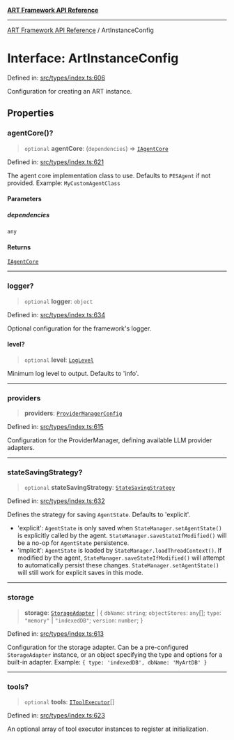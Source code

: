 [**ART Framework API Reference**](../README.md)

***

[ART Framework API Reference](../README.md) / ArtInstanceConfig

# Interface: ArtInstanceConfig

Defined in: [src/types/index.ts:606](https://github.com/hashangit/ART/blob/13d06b82b833201787abcae252aaec8212ec73f7/src/types/index.ts#L606)

Configuration for creating an ART instance.

## Properties

### agentCore()?

> `optional` **agentCore**: (`dependencies`) => [`IAgentCore`](IAgentCore.md)

Defined in: [src/types/index.ts:621](https://github.com/hashangit/ART/blob/13d06b82b833201787abcae252aaec8212ec73f7/src/types/index.ts#L621)

The agent core implementation class to use.
Defaults to `PESAgent` if not provided.
Example: `MyCustomAgentClass`

#### Parameters

##### dependencies

`any`

#### Returns

[`IAgentCore`](IAgentCore.md)

***

### logger?

> `optional` **logger**: `object`

Defined in: [src/types/index.ts:634](https://github.com/hashangit/ART/blob/13d06b82b833201787abcae252aaec8212ec73f7/src/types/index.ts#L634)

Optional configuration for the framework's logger.

#### level?

> `optional` **level**: [`LogLevel`](../enumerations/LogLevel.md)

Minimum log level to output. Defaults to 'info'.

***

### providers

> **providers**: [`ProviderManagerConfig`](ProviderManagerConfig.md)

Defined in: [src/types/index.ts:615](https://github.com/hashangit/ART/blob/13d06b82b833201787abcae252aaec8212ec73f7/src/types/index.ts#L615)

Configuration for the ProviderManager, defining available LLM provider adapters.

***

### stateSavingStrategy?

> `optional` **stateSavingStrategy**: [`StateSavingStrategy`](../type-aliases/StateSavingStrategy.md)

Defined in: [src/types/index.ts:632](https://github.com/hashangit/ART/blob/13d06b82b833201787abcae252aaec8212ec73f7/src/types/index.ts#L632)

Defines the strategy for saving `AgentState`. Defaults to 'explicit'.
- 'explicit': `AgentState` is only saved when `StateManager.setAgentState()` is explicitly called by the agent.
              `StateManager.saveStateIfModified()` will be a no-op for `AgentState` persistence.
- 'implicit': `AgentState` is loaded by `StateManager.loadThreadContext()`. If modified by the agent,
              `StateManager.saveStateIfModified()` will attempt to automatically persist these changes.
              `StateManager.setAgentState()` will still work for explicit saves in this mode.

***

### storage

> **storage**: [`StorageAdapter`](StorageAdapter.md) \| \{ `dbName`: `string`; `objectStores`: `any`[]; `type`: `"memory"` \| `"indexedDB"`; `version`: `number`; \}

Defined in: [src/types/index.ts:613](https://github.com/hashangit/ART/blob/13d06b82b833201787abcae252aaec8212ec73f7/src/types/index.ts#L613)

Configuration for the storage adapter.
Can be a pre-configured `StorageAdapter` instance,
or an object specifying the type and options for a built-in adapter.
Example: `{ type: 'indexedDB', dbName: 'MyArtDB' }`

***

### tools?

> `optional` **tools**: [`IToolExecutor`](IToolExecutor.md)[]

Defined in: [src/types/index.ts:623](https://github.com/hashangit/ART/blob/13d06b82b833201787abcae252aaec8212ec73f7/src/types/index.ts#L623)

An optional array of tool executor instances to register at initialization.
